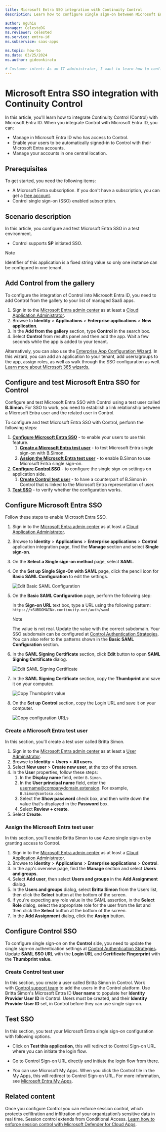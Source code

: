 ```yaml
---
title: Microsoft Entra SSO integration with Continuity Control
description: Learn how to configure single sign-on between Microsoft Entra ID and Continuity Control.

author: nguhiu
manager: CelesteDG
ms.reviewer: celested
ms.service: entra-id
ms.subservice: saas-apps

ms.topic: how-to
ms.date: 03/25/2024
ms.author: gideonkiratu

# Customer intent: As an IT administrator, I want to learn how to configure single sign-on between Microsoft Entra ID and Control so that I can control who has access to Control, enable automatic sign-in with Microsoft Entra accounts, and manage my accounts in one central location.
---
```

# Microsoft Entra SSO integration with Continuity Control

In this article,  you'll learn how to integrate Continuity Control (Control) with Microsoft Entra ID. When you integrate Control with Microsoft Entra ID, you can:

* Manage in Microsoft Entra ID who has access to Control.
* Enable your users to be automatically signed-in to Control with their Microsoft Entra accounts.
* Manage your accounts in one central location.

## Prerequisites

To get started, you need the following items:

* A Microsoft Entra subscription. If you don't have a subscription, you can get a [free account](https://azure.microsoft.com/free/).
* Control single sign-on (SSO) enabled subscription.

## Scenario description

In this article,  you configure and test Microsoft Entra SSO in a test environment.

* Control supports **SP** initiated SSO.

> [!NOTE]
> Identifier of this application is a fixed string value so only one instance can be configured in one tenant.

## Add Control from the gallery

To configure the integration of Control into Microsoft Entra ID, you need to add Control from the gallery to your list of managed SaaS apps.

1. Sign in to the [Microsoft Entra admin center](https://entra.microsoft.com) as at least a [Cloud Application Administrator](~/identity/role-based-access-control/permissions-reference.md#cloud-application-administrator).
1. Browse to **Identity** > **Applications** > **Enterprise applications** > **New application**.
1. In the **Add from the gallery** section, type **Control** in the search box.
1. Select **Control** from results panel and then add the app. Wait a few seconds while the app is added to your tenant.

 Alternatively, you can also use the [Enterprise App Configuration Wizard](https://portal.office.com/AdminPortal/home?Q=Docs#/azureadappintegration). In this wizard, you can add an application to your tenant, add users/groups to the app, assign roles, as well as walk through the SSO configuration as well. [Learn more about Microsoft 365 wizards.](/microsoft-365/admin/misc/azure-ad-setup-guides)

<a name='configure-and-test-azure-ad-sso-for-control'></a>

## Configure and test Microsoft Entra SSO for Control

Configure and test Microsoft Entra SSO with Control using a test user called **B.Simon**. For SSO to work, you need to establish a link relationship between a Microsoft Entra user and the related user in Control.

To configure and test Microsoft Entra SSO with Control, perform the following steps:

1. **[Configure Microsoft Entra SSO](#configure-azure-ad-sso)** - to enable your users to use this feature.
    1. **[Create a Microsoft Entra test user](#create-an-azure-ad-test-user)** - to test Microsoft Entra single sign-on with B.Simon.
    1. **[Assign the Microsoft Entra test user](#assign-the-azure-ad-test-user)** - to enable B.Simon to use Microsoft Entra single sign-on.
1. **[Configure Control SSO](#configure-control-sso)** - to configure the single sign-on settings on application side.
    1. **[Create Control test user](#create-control-test-user)** - to have a counterpart of B.Simon in Control that is linked to the Microsoft Entra representation of user.
1. **[Test SSO](#test-sso)** - to verify whether the configuration works.

<a name='configure-azure-ad-sso'></a>

## Configure Microsoft Entra SSO

Follow these steps to enable Microsoft Entra SSO.

1. Sign in to the [Microsoft Entra admin center](https://entra.microsoft.com) as at least a [Cloud Application Administrator](~/identity/role-based-access-control/permissions-reference.md#cloud-application-administrator).
1. Browse to **Identity** > **Applications** > **Enterprise applications** > **Control** application integration page, find the **Manage** section and select **Single sign-on**.
1. On the **Select a Single sign-on method** page, select **SAML**.
1. On the **Set up Single Sign-On with SAML** page, click the pencil icon for **Basic SAML Configuration** to edit the settings.

   ![Edit Basic SAML Configuration](common/edit-urls.png)

1. On the **Basic SAML Configuration** page, perform the following step:

	In the **Sign-on URL** text box, type a URL using the following pattern:
    `https://<SUBDOMAIN>.continuity.net/auth/saml`

	> [!Note]
	> The value is not real. Update the value with the correct subdomain. Your SSO subdomain can be configured at [Control Authentication Strategies](https://control.continuity.net/settings/account_profile#tab/security). You can also refer to the patterns shown in the **Basic SAML Configuration** section.

1. In the **SAML Signing Certificate** section, click **Edit** button to open **SAML Signing Certificate** dialog.

	![Edit SAML Signing Certificate](common/edit-certificate.png)

1. In the **SAML Signing Certificate** section, copy the **Thumbprint** and save it on your computer.

    ![Copy Thumbprint value](common/copy-thumbprint.png)

1. On the **Set up Control** section, copy the Login URL and save it on your computer.

	![Copy configuration URLs](common/copy-configuration-urls.png)

<a name='create-an-azure-ad-test-user'></a>

### Create a Microsoft Entra test user

In this section, you'll create a test user called Britta Simon.

1. Sign in to the [Microsoft Entra admin center](https://entra.microsoft.com) as at least a [User Administrator](~/identity/role-based-access-control/permissions-reference.md#user-administrator).
1. Browse to **Identity** > **Users** > **All users**.
1. Select **New user** > **Create new user**, at the top of the screen.
1. In the **User** properties, follow these steps:
   1. In the **Display name** field, enter `B.Simon`.  
   1. In the **User principal name** field, enter the username@companydomain.extension. For example, `B.Simon@contoso.com`.
   1. Select the **Show password** check box, and then write down the value that's displayed in the **Password** box.
   1. Select **Review + create**.
1. Select **Create**.

<a name='assign-the-azure-ad-test-user'></a>

### Assign the Microsoft Entra test user

In this section, you'll enable Britta Simon to use Azure single sign-on by granting access to Control.

1. Sign in to the [Microsoft Entra admin center](https://entra.microsoft.com) as at least a [Cloud Application Administrator](~/identity/role-based-access-control/permissions-reference.md#cloud-application-administrator).
1. Browse to **Identity** > **Applications** > **Enterprise applications** > **Control**.
1. In the app's overview page, find the **Manage** section and select **Users and groups**.
1. Select **Add user**, then select **Users and groups** in the **Add Assignment** dialog.
1. In the **Users and groups** dialog, select **Britta Simon** from the Users list, then click the **Select** button at the bottom of the screen.
1. If you're expecting any role value in the SAML assertion, in the **Select Role** dialog, select the appropriate role for the user from the list and then click the **Select** button at the bottom of the screen.
1. In the **Add Assignment** dialog, click the **Assign** button.

## Configure Control SSO

To configure single sign-on on the **Control** side, you need to update the single sign-on authentication settings at [Control Authentication Strategies](https://control.continuity.net/settings/account_profile#tab/security). Update **SAML SSO URL** with the **Login URL** and **Certificate Fingerprint** with the **Thumbprint value**.

### Create Control test user

In this section, you create a user called Britta Simon in Control. Work with [Control support team](mailto:help@continuity.net) to add the users in the Control platform. Use Britta Simon's Microsoft Entra ID **User name** to populate her **Identity Provider User ID** in Control. Users must be created, and their **Identity Provider User ID** set, in Control before they can use single sign-on.

## Test SSO

In this section, you test your Microsoft Entra single sign-on configuration with following options. 

* Click on **Test this application**, this will redirect to Control Sign-on URL where you can initiate the login flow. 

* Go to Control Sign-on URL directly and initiate the login flow from there.

* You can use Microsoft My Apps. When you click the Control tile in the My Apps, this will redirect to Control Sign-on URL. For more information, see [Microsoft Entra My Apps](/azure/active-directory/manage-apps/end-user-experiences#azure-ad-my-apps).

## Related content

Once you configure Control you can enforce session control, which protects exfiltration and infiltration of your organization’s sensitive data in real time. Session control extends from Conditional Access. [Learn how to enforce session control with Microsoft Defender for Cloud Apps](/cloud-app-security/proxy-deployment-aad).
